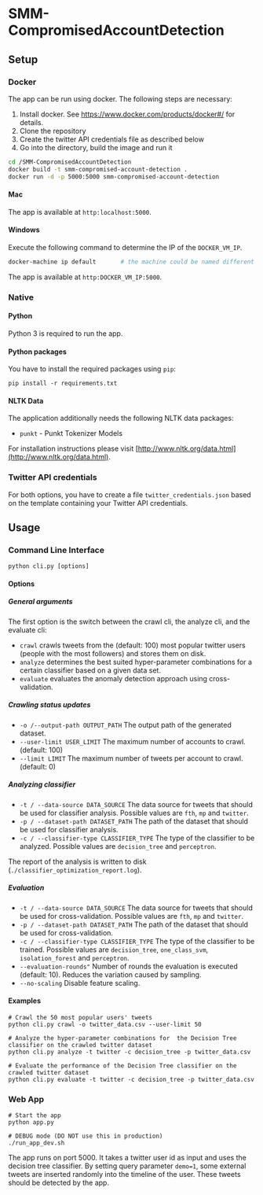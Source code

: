 # SMM-CompromisedAccountDetection

## Setup
### Docker
The app can be run using docker. The following steps are necessary:
1. Install docker. See https://www.docker.com/products/docker#/ for details.
2. Clone the repository
3. Create the twitter API credentials file as described below
3. Go into the directory, build the image and run it
```bash
cd /SMM-CompromisedAccountDetection
docker build -t smm-compromised-account-detection .
docker run -d -p 5000:5000 smm-compromised-account-detection
```

#### Mac
The app is available at `http:localhost:5000`.

#### Windows
Execute the following command to determine the IP of the `DOCKER_VM_IP`.
```bash
docker-machine ip default       # the machine could be named different from 'default' !
```

The app is available at `http:DOCKER_VM_IP:5000`.

### Native
#### Python
Python 3 is required to run the app.

#### Python packages
You have to install the required packages using ```pip```:
```
pip install -r requirements.txt
```

#### NLTK Data
The application additionally needs the following NLTK data packages:
- ```punkt``` - Punkt Tokenizer Models

For installation instructions please visit [http://www.nltk.org/data.html](http://www.nltk.org/data.html).

### Twitter API credentials
For both options, you have to create a file `twitter_credentials.json` based on the template containing your Twitter API credentials. 

## Usage
### Command Line Interface
```python cli.py [options]```

#### Options
##### General arguments
The first option is the switch between the crawl cli, the analyze cli, and the evaluate cli:
- ```crawl``` crawls tweets from the (default: 100) most popular twitter users (people with the most followers) and stores them on disk.
- ```analyze``` determines the best suited hyper-parameter combinations for a certain classifier based on a given data set.
- ```evaluate``` evaluates the anomaly detection approach using cross-validation.

##### Crawling status updates
- ```-o /--output-path OUTPUT_PATH``` The output path of the generated dataset.
- ```--user-limit USER_LIMIT``` The maximum number of accounts to crawl. (default: 100)
- ```--limit LIMIT``` The maximum number of tweets per account to crawl. (default: 0)

##### Analyzing classifier
- ```-t / --data-source DATA_SOURCE``` The data source for tweets that should be used for classifier analysis. Possible values are ```fth```, ```mp``` and ```twitter```.
- ```-p / --dataset-path DATASET_PATH``` The path of the dataset that should be used for classifier analysis.
- ```-c / --classifier-type CLASSIFIER_TYPE``` The type of the classifier to be analyzed. Possible values are ```decision_tree``` and ```perceptron```.

The report of the analysis is written to disk (```./classifier_optimization_report.log```).

##### Evaluation
- ```-t / --data-source DATA_SOURCE``` The data source for tweets that should be used for cross-validation. Possible values are ```fth```, ```mp``` and ```twitter```.
- ```-p / --dataset-path DATASET_PATH``` The path of the dataset that should be used for cross-validation.
- ```-c / --classifier-type CLASSIFIER_TYPE``` The type of the classifier to be trained. Possible values are ```decision_tree```, ```one_class_svm```, ```isolation_forest``` and ```perceptron```.
- ```--evaluation-rounds"```  Number of rounds the evaluation is executed (default: 10). Reduces the variation caused by sampling.
- ```--no-scaling``` Disable feature scaling.

#### Examples
```
# Crawl the 50 most popular users' tweets
python cli.py crawl -o twitter_data.csv --user-limit 50

# Analyze the hyper-parameter combinations for  the Decision Tree classifier on the crawled twitter dataset
python cli.py analyze -t twitter -c decision_tree -p twitter_data.csv

# Evaluate the performance of the Decision Tree classifier on the crawled twitter dataset
python cli.py evaluate -t twitter -c decision_tree -p twitter_data.csv
```

### Web App
```
# Start the app
python app.py

# DEBUG mode (DO NOT use this in production)
./run_app_dev.sh
```

The app runs on port 5000. It takes a twitter user id as input and uses the decision tree classifier. By setting query parameter `demo=1`, some external tweets are inserted randomly into the timeline of the user. These tweets should be detected by the app.
